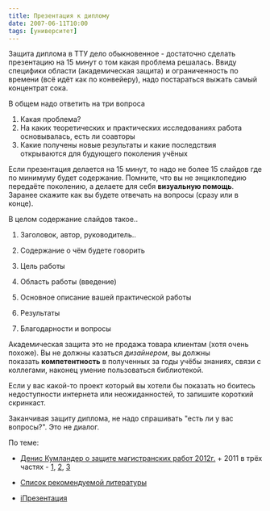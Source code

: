```yaml
---
title: Презентация к диплому
date: 2007-06-11T10:00
tags: [университет]
---
```


Защита диплома в ТТУ дело обыкновенное - достаточно сделать презентацию на 15 минут о том какая проблема решалась. Ввиду специфики области (академическая защита) и ограниченность по времени (всё идёт как по конвейеру), надо постараться выжать самый концентрат сока.

В общем надо ответить на три вопроса  

1. Какая проблема?
2. На каких теоретических и практических исследованиях работа основывалась, есть ли соавторы  
3. Какие получены новые результаты и какие последствия открываются для будующего поколения учёных

Если презентация делается на 15 минут, то надо не более 15 слайдов где по минимуму будет содержание. Помните, что вы не энциклопедию передаёте поколению, а делаете для себя **визуальную помощь**. Заранее скажите как вы будете отвечать на вопросы (сразу или в конце).  

<!-- truncate -->

В целом содержание слайдов такое..

1. Заголовок, автор, руководитель..
2. Содержание о чём будете говорить
3. Цель работы
4. Область работы (введение)
5. Основное описание вашей практической работы
6. Результаты  
    
7. Благодарности и вопросы

Академическая защита это не продажа товара клиентам (хотя очень похоже). Вы не должны казаться _дизайнером_, вы должны показать **компетентность** в полученных за годы учёбы знаниях, связи с коллегами, наконец умение пользоваться библиотекой.

Если у вас какой-то проект который вы хотели бы показать но боитесь недоступности интернета или неожиданностей, то запишите короткий скринкаст.

Заканчивая защиту диплома, не надо спрашивать "есть ли у вас вопросы?". Это не диалог.

По теме:

- [Денис Кумландер о защите магистранских работ 2012г.](http://kumlander.blogspot.com/2012/12/blog-post.html) + 2011 в трёх частях - [1](http://kumlander.blogspot.com/2011/06/1.html), [2](http://kumlander.blogspot.com/2011/06/2.html), [3](http://kumlander.blogspot.com/2011/06/3.html)   
    
- [Список рекомендуемой литературы](http://kapterev.livejournal.com/696992.html)
- [iПрезентация](http://ctrl-c-writer.ru/ipresentation/)